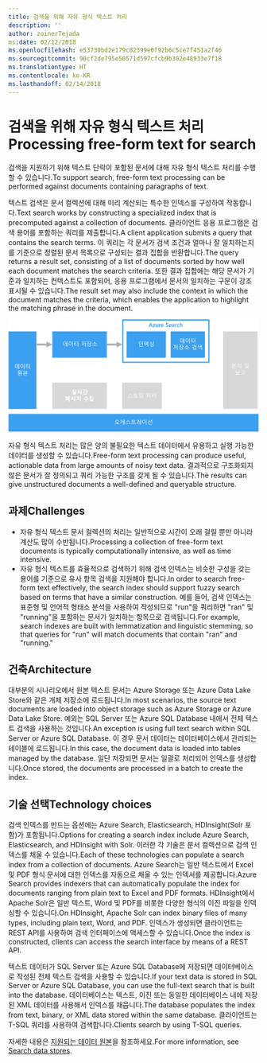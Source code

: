 ```yaml
---
title: 검색을 위해 자유 형식 텍스트 처리
description: ''
author: zoinerTejada
ms:date: 02/12/2018
ms.openlocfilehash: e53730bd2e179c82399e0f92b6c5ce7f451a2f46
ms.sourcegitcommit: 90cf2de795e50571d597cfcb9b302e48933e7f18
ms.translationtype: HT
ms.contentlocale: ko-KR
ms.lasthandoff: 02/14/2018
---
```

# <a name="processing-free-form-text-for-search"></a><span data-ttu-id="703a6-102">검색을 위해 자유 형식 텍스트 처리</span><span class="sxs-lookup"><span data-stu-id="703a6-102">Processing free-form text for search</span></span>

<span data-ttu-id="703a6-103">검색을 지원하기 위해 텍스트 단락이 포함된 문서에 대해 자유 형식 텍스트 처리를 수행할 수 있습니다.</span><span class="sxs-lookup"><span data-stu-id="703a6-103">To support search, free-form text processing can be performed against documents containing paragraphs of text.</span></span>

<span data-ttu-id="703a6-104">텍스트 검색은 문서 컬렉션에 대해 미리 계산되는 특수한 인덱스를 구성하여 작동합니다.</span><span class="sxs-lookup"><span data-stu-id="703a6-104">Text search works by constructing a specialized index that is precomputed against a collection of documents.</span></span> <span data-ttu-id="703a6-105">클라이언트 응용 프로그램은 검색 용어를 포함하는 쿼리를 제출합니다.</span><span class="sxs-lookup"><span data-stu-id="703a6-105">A client application submits a query that contains the search terms.</span></span> <span data-ttu-id="703a6-106">이 쿼리는 각 문서가 검색 조건과 얼마나 잘 일치하는지를 기준으로 정렬된 문서 목록으로 구성되는 결과 집합을 반환합니다.</span><span class="sxs-lookup"><span data-stu-id="703a6-106">The query returns a result set, consisting of a list of documents sorted by how well each document matches the search criteria.</span></span> <span data-ttu-id="703a6-107">또한 결과 집합에는 해당 문서가 기준과 일치하는 컨텍스트도 포함되어, 응용 프로그램에서 문서의 일치하는 구문이 강조 표시될 수 있습니다.</span><span class="sxs-lookup"><span data-stu-id="703a6-107">The result set may also include the context in which the document matches the criteria, which enables the application to highlight the matching phrase in the document.</span></span> 

![](./images/search-pipeline.png)

<span data-ttu-id="703a6-108">자유 형식 텍스트 처리는 많은 양의 불필요한 텍스트 데이터에서 유용하고 실행 가능한 데이터를 생성할 수 있습니다.</span><span class="sxs-lookup"><span data-stu-id="703a6-108">Free-form text processing can produce useful, actionable data from large amounts of noisy text data.</span></span> <span data-ttu-id="703a6-109">결과적으로 구조화되지 않은 문서가 잘 정의되고 쿼리 가능한 구조를 갖게 될 수 있습니다.</span><span class="sxs-lookup"><span data-stu-id="703a6-109">The results can give unstructured documents a well-defined and queryable structure.</span></span>


## <a name="challenges"></a><span data-ttu-id="703a6-110">과제</span><span class="sxs-lookup"><span data-stu-id="703a6-110">Challenges</span></span>

- <span data-ttu-id="703a6-111">자유 형식 텍스트 문서 컬렉션의 처리는 일반적으로 시간이 오래 걸릴 뿐만 아니라 계산도 많이 수반됩니다.</span><span class="sxs-lookup"><span data-stu-id="703a6-111">Processing a collection of free-form text documents is typically computationally intensive, as well as time intensive.</span></span>
- <span data-ttu-id="703a6-112">자유 형식 텍스트를 효율적으로 검색하기 위해 검색 인덱스는 비슷한 구성을 갖는 용어를 기준으로 유사 항목 검색을 지원해야 합니다.</span><span class="sxs-lookup"><span data-stu-id="703a6-112">In order to search free-form text effectively, the search index should support fuzzy search based on terms that have a similar construction.</span></span> <span data-ttu-id="703a6-113">예를 들어, 검색 인덱스는 표준형 및 언어적 형태소 분석을 사용하여 작성되므로 "run"을 쿼리하면 "ran" 및 "running"을 포함하는 문서가 일치하는 항목으로 검색됩니다.</span><span class="sxs-lookup"><span data-stu-id="703a6-113">For example, search indexes are built with lemmatization and linguistic stemming, so that queries for "run" will match documents that contain "ran" and "running."</span></span>

## <a name="architecture"></a><span data-ttu-id="703a6-114">건축</span><span class="sxs-lookup"><span data-stu-id="703a6-114">Architecture</span></span>

<span data-ttu-id="703a6-115">대부분의 시나리오에서 원본 텍스트 문서는 Azure Storage 또는 Azure Data Lake Store와 같은 개체 저장소에 로드됩니다.</span><span class="sxs-lookup"><span data-stu-id="703a6-115">In most scenarios, the source text documents are loaded into object storage such as Azure Storage or Azure Data Lake Store.</span></span> <span data-ttu-id="703a6-116">예외는 SQL Server 또는 Azure SQL Database 내에서 전체 텍스트 검색을 사용하는 것입니다.</span><span class="sxs-lookup"><span data-stu-id="703a6-116">An exception is using full text search within SQL Server or Azure SQL Database.</span></span> <span data-ttu-id="703a6-117">이 경우 문서 데이터는 데이터베이스에서 관리되는 테이블에 로드됩니다.</span><span class="sxs-lookup"><span data-stu-id="703a6-117">In this case, the document data is loaded into tables managed by the database.</span></span> <span data-ttu-id="703a6-118">일단 저장되면 문서는 일괄로 처리되어 인덱스를 생성합니다.</span><span class="sxs-lookup"><span data-stu-id="703a6-118">Once stored, the documents are processed in a batch to create the index.</span></span>

## <a name="technology-choices"></a><span data-ttu-id="703a6-119">기술 선택</span><span class="sxs-lookup"><span data-stu-id="703a6-119">Technology choices</span></span>

<span data-ttu-id="703a6-120">검색 인덱스를 만드는 옵션에는 Azure Search, Elasticsearch, HDInsight(Solr 포함)가 포함됩니다.</span><span class="sxs-lookup"><span data-stu-id="703a6-120">Options for creating a search index include Azure Search, Elasticsearch, and HDInsight with Solr.</span></span> <span data-ttu-id="703a6-121">이러한 각 기술은 문서 컬렉션으로 검색 인덱스를 채울 수 있습니다.</span><span class="sxs-lookup"><span data-stu-id="703a6-121">Each of these technologies can populate a search index from a collection of documents.</span></span> <span data-ttu-id="703a6-122">Azure Search는 일반 텍스트에서 Excel 및 PDF 형식 문서에 대한 인덱스를 자동으로 채울 수 있는 인덱서를 제공합니다.</span><span class="sxs-lookup"><span data-stu-id="703a6-122">Azure Search provides indexers that can automatically populate the index for documents ranging from plain text to Excel and PDF formats.</span></span> <span data-ttu-id="703a6-123">HDInsight에서 Apache Solr은 일반 텍스트, Word 및 PDF를 비롯한 다양한 형식의 이진 파일을 인덱싱할 수 있습니다.</span><span class="sxs-lookup"><span data-stu-id="703a6-123">On HDInsight, Apache Solr can index binary files of many types, including plain text, Word, and PDF.</span></span> <span data-ttu-id="703a6-124">인덱스가 생성되면 클라이언트는 REST API를 사용하여 검색 인터페이스에 액세스할 수 있습니다.</span><span class="sxs-lookup"><span data-stu-id="703a6-124">Once the index is constructed, clients can access the search interface by means of a REST API.</span></span> 

<span data-ttu-id="703a6-125">텍스트 데이터가 SQL Server 또는 Azure SQL Database에 저장되면 데이터베이스로 작성된 전체 텍스트 검색을 사용할 수 있습니다.</span><span class="sxs-lookup"><span data-stu-id="703a6-125">If your text data is stored in SQL Server or Azure SQL Database, you can use the full-text search that is built into the database.</span></span> <span data-ttu-id="703a6-126">데이터베이스는 텍스트, 이진 또는 동일한 데이터베이스 내에 저장된 XML 데이터를 사용해서 인덱스를 채웁니다.</span><span class="sxs-lookup"><span data-stu-id="703a6-126">The database populates the index from text, binary, or XML data stored within the same database.</span></span> <span data-ttu-id="703a6-127">클라이언트는 T-SQL 쿼리를 사용하여 검색합니다.</span><span class="sxs-lookup"><span data-stu-id="703a6-127">Clients search by using T-SQL queries.</span></span> 

<span data-ttu-id="703a6-128">자세한 내용은 [지원되는 데이터 원본](../technology-choices/search-options.md)을 참조하세요.</span><span class="sxs-lookup"><span data-stu-id="703a6-128">For more information, see [Search data stores](../technology-choices/search-options.md).</span></span>
